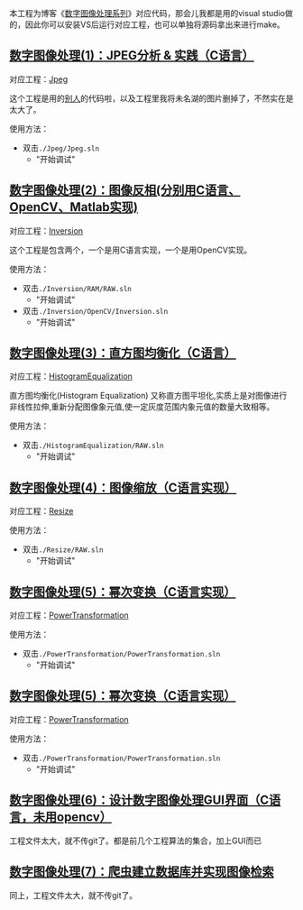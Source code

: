 本工程为博客《[数字图像处理系列](https://blog.csdn.net/zhaodongyu_ak47/category_10138770.html)》对应代码，那会儿我都是用的visual studio做的，因此你可以安装VS后运行对应工程，也可以单独将源码拿出来进行make。

## [数字图像处理(1)：JPEG分析 & 实践（C语言）](https://blog.csdn.net/ZhaoDongyu_AK47/article/details/106971801?spm=1001.2014.3001.5502)

对应工程：[Jpeg](./Jpeg/)

这个工程是用的[别人](http://thecodeway.com/blog/?p=69)的代码啦，以及工程里我将未名湖的图片删掉了，不然实在是太大了。

使用方法：
- 双击`./Jpeg/Jpeg.sln`
    - "开始调试"

## [数字图像处理(2)：图像反相(分别用C语言、OpenCV、Matlab实现)](https://blog.csdn.net/ZhaoDongyu_AK47/article/details/106972830?spm=1001.2014.3001.5502)

对应工程：[Inversion](./Inversion/)

这个工程是包含两个，一个是用C语言实现，一个是用OpenCV实现。

使用方法：
- 双击`./Inversion/RAM/RAW.sln`
    - "开始调试"
- 双击`./Inversion/OpenCV/Inversion.sln`
    - "开始调试"

## [数字图像处理(3)：直方图均衡化（C语言）](https://blog.csdn.net/ZhaoDongyu_AK47/article/details/106973312)

对应工程：[HistogramEqualization](./HistogramEqualization/)

直方图均衡化(Histogram Equalization) 又称直方图平坦化,实质上是对图像进行非线性拉伸,重新分配图像象元值,使一定灰度范围内象元值的数量大致相等。

使用方法：
- 双击`./HistogramEqualization/RAW.sln`
    - "开始调试"

## [数字图像处理(4)：图像缩放（C语言实现）](https://blog.csdn.net/ZhaoDongyu_AK47/article/details/106973433)

对应工程：[Resize](./Resize/)

使用方法：
- 双击`./Resize/RAW.sln`
    - "开始调试"

## [数字图像处理(5)：幂次变换（C语言实现）](https://blog.csdn.net/ZhaoDongyu_AK47/article/details/106973554)

对应工程：[PowerTransformation](./PowerTransformation/)

使用方法：
- 双击`./PowerTransformation/PowerTransformation.sln`
    - "开始调试"

## [数字图像处理(5)：幂次变换（C语言实现）](https://blog.csdn.net/ZhaoDongyu_AK47/article/details/106973554)

对应工程：[PowerTransformation](./PowerTransformation/)

使用方法：
- 双击`./PowerTransformation/PowerTransformation.sln`
    - "开始调试"

## [数字图像处理(6)：设计数字图像处理GUI界面（C语言，未用opencv）](https://blog.csdn.net/ZhaoDongyu_AK47/article/details/106974028)

工程文件太大，就不传git了。都是前几个工程算法的集合，加上GUI而已

## [数字图像处理(7)：爬虫建立数据库并实现图像检索](https://blog.csdn.net/ZhaoDongyu_AK47/article/details/106974176)

同上，工程文件太大，就不传git了。


